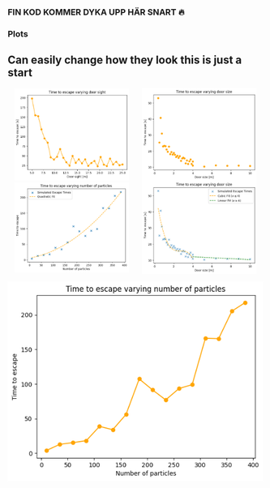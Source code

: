 ### FIN KOD KOMMER DYKA UPP HÄR SNART 🔥

### Plots
## Can easily change how they look this is just a start

<div style="display: flex; flex-direction: row; justify-content: space-around; align-items: center;">
  <img src="plot_door_sight.png" alt="Plot Door Sight" width="45%">
  <img src="scatter_plot_door_size.png" alt="Scatter Plot Door Size" width="45%">
</div>

<div style="display: flex; flex-direction: row; justify-content: space-around; align-items: center;">
  <img src="plot_num_part_with_fit.png" alt="Plot Num Part with Fit" width="45%">
  <img src="scatter_plot_door_size_with_fit.png" alt="Scatter Plot Door Size with Fit" width="45%">
</div>

![Plot Number of Particles](plot_num_part.png)
